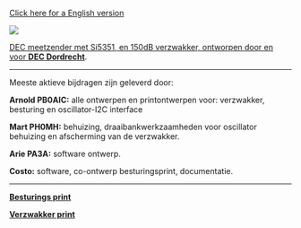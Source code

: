 
<p><a href="https://github.com/costonisp/Meetzender/blob/master/English.md">Click here for a English version</a></p>

<p><a href="https://www.pi4dec.nl/zelfbouw-meetzender/"><img src="https://github.com/costonisp/DEC-meetzender-test/blob/master/images/crew.jpg"></a></p> 

<a href="https://www.pi4dec.nl/zelfbouw-meetzender/">DEC meetzender met Si5351, en 150dB verzwakker, ontworpen door en voor <b>DEC Dordrecht</b></a>.
<hr>
<p>Meeste aktieve bijdragen zijn geleverd door:</p>
<p></p>

<b>Arnold PB0AIC:</b>  alle ontwerpen en printontwerpen voor: verzwakker, besturing en oscillator-I2C interface

<b>Mart PH0MH:</b> behuizing, draaibankwerkzaamheden voor oscillator behuizing en afscherming van de verzwakker.

<b>Arie PA3A:</b> software ontwerp.

<b>Costo:</b> software, co-ontwerp besturingsprint, documentatie.
<hr>

<p><a href="https://github.com/costonisp/Meetzender/blob/master/besturings_print.md"><b>Besturings print</b></a></p>
<p><a href="https://github.com/costonisp/Meetzender/blob/master/verzwakker_print.md"><b>Verzwakker print</b></a></p>
